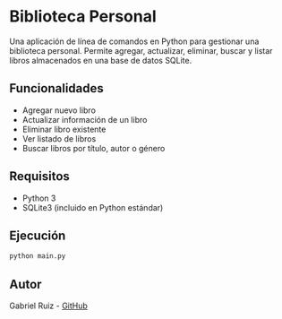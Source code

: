 # Biblioteca Personal

Una aplicación de línea de comandos en Python para gestionar una biblioteca personal. Permite agregar, actualizar, eliminar, buscar y listar libros almacenados en una base de datos SQLite.

## Funcionalidades

- Agregar nuevo libro
- Actualizar información de un libro
- Eliminar libro existente
- Ver listado de libros
- Buscar libros por título, autor o género

## Requisitos

- Python 3
- SQLite3 (incluido en Python estándar)

## Ejecución

```bash
python main.py
```

## Autor

Gabriel Ruiz - [GitHub](https://github.com/gabriel270491)